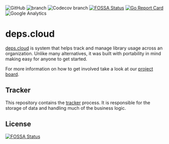 ![GitHub](https://img.shields.io/github/license/depscloud/tracker.svg)
![branch](https://github.com/depscloud/depscloud/tracker/workflows/branch/badge.svg?branch=main)
![Codecov branch](https://img.shields.io/codecov/c/github/depscloud/tracker/main)
[![FOSSA Status](https://app.fossa.com/api/projects/git%2Bgithub.com%2Fdepscloud%2Ftracker.svg?type=shield)](https://app.fossa.com/projects/git%2Bgithub.com%2Fdepscloud%2Ftracker?ref=badge_shield)
[![Go Report Card](https://goreportcard.com/badge/github.com/depscloud/depscloud/tracker)](https://goreportcard.com/report/github.com/depscloud/depscloud/tracker)
![Google Analytics](https://www.google-analytics.com/collect?v=1&cid=555&t=pageview&ec=repo&ea=open&dp=tracker&dt=tracker&tid=UA-143087272-2)

# deps.cloud

[deps.cloud](https://deps.cloud/) is system that helps track and manage library usage across an organization.
Unlike many alternatives, it was built with portability in mind making easy for anyone to get started.

For more information on how to get involved take a look at our [project board](https://github.com/orgs/depscloud/projects/1).

## Tracker

This repository contains the [tracker](https://deps.cloud/docs/services/tracker/) process.
It is responsible for the storage of data and handling much of the business logic.

## License

[![FOSSA Status](https://app.fossa.com/api/projects/git%2Bgithub.com%2Fdepscloud%2Ftracker.svg?type=large)](https://app.fossa.com/projects/git%2Bgithub.com%2Fdepscloud%2Ftracker?ref=badge_large)
